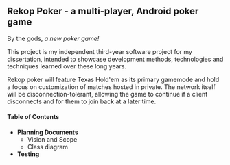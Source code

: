 ## Rekop Poker - a multi-player, Android poker game

By the gods, *a new poker game!*

This project is my independent third-year software project for my dissertation, intended to showcase development methods, technologies and techniques learned over these long years.

Rekop poker will feature Texas Hold'em as its primary gamemode and hold a focus on customization of matches hosted in private. The network itself will be disconnection-tolerant, allowing the game to continue if a client disconnects and for them to join back at a later time.




#### Table of Contents

* **Planning Documents**
  - Vision and Scope
  - Class diagram
* **Testing**
